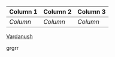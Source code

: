 **Column 1** | **Column 2** | **Column 3**
-------------|--------------|------------
_Column_ |_Column_ |_Column_
[Vardanush](www.vardanush.com)


grgrr

